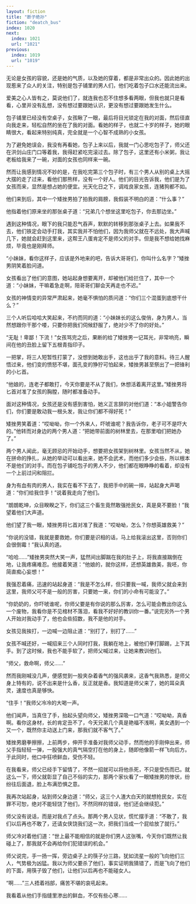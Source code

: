 ```yaml
---
layout: fiction
title: "断子绝孙"
fiction: "deatch_bus"
index: 1020
next:
  index: 1021
  url: "1021"
previous:
  index: 1019
  url: "1019"
---
```

无论是女孩的容貌，还是她的气质，以及她的穿着，都是非常出众的。因此她的出现惹来了众人的关注，特别是包子铺里的男人们，他们吃着包子口水还能流出来。

爱美之心人皆有之，莫说他们了，就连我也忍不住想多看两眼，但我也就只是看看，心里并没有乱想，没有想过要跟她认识，更没有想过要跟她发生什么。

包子铺里已经没有空桌子，女孩瞅了一眼，最后将目光锁定在我的对面，然后径直向我走来，轻松自然的坐在了我的对面。看她的样子，也就二十岁的样子，她的眼睛很大，看起来特别纯真，完全就是一个心智不成熟的小女孩。

为了避免她误会，我没有再看她，包子上来以后，我就一门心思吃包子了，师父还在洪剑山庄门口等着我，我得赶紧吃完滚过去。除了包子，这里还有小米粥，我让老板给我来了一碗，对面的女孩也同样来一碗。

然而让我感到情况不妙的是，在我吃完第三个包子时，有三个男人从别的桌上大摇大摆的走了过来，看他们那熊样，没有一个好人。他们的目光告诉我，他们是为了女孩而来，显然是想占她的便宜。光天化日之下，调戏良家女孩，连猪狗都不如。

他们来到后，其中一个矮挫男拍了拍我的肩膀，我假装不明白的道：“什么事？”

他指着他们原来坐的那张桌子道：“兄弟几个想坐这里吃包子，你去那边坐。”

遇到这种情况，眼下的我只能忍气吞声，默默的转移到那张桌子上去。如果我不去，他们铁定会动手打我，其实我并不怕他们，因为我师父就在不远处，我大声喊几下，她就会赶到这里来，这帮王八蛋肯定不是师父的对手。但是我不想给她找麻烦，毕竟也是刚拜师。

“小妹妹，看你这样子，应该是外地来的吧，告诉大哥哥们，你叫什么名字？”矮挫男阴笑着脸问道。

女孩看出了他们的意图，她站起身想要离开，却被他们给拦住了，其中一个道：“小妹妹，干嘛着急走啊，陪哥哥们聊会天再走也不迟。”

女孩的神情变的异常严肃起来，她毫不惧怕的质问道：“你们三个混蛋到底想干什么？”

三个人听后哈哈大笑起来，不约而同的道：“小妹妹长的这么俊俏，身为男人，当然想跟你干那个喽，只要你把我们伺候舒服了，绝对少不了你的好处。”

“无耻！卑鄙！下流！”女孩骂完之后，果断的给了矮挫男一记耳光，非常响亮，瞬间在他的丑脸上留下五根青指印子。

一把掌，将三人短暂性打蒙了，没想到她敢出手，这也出乎了我的意料。待三人醒悟过来，他们变的愤怒不堪，面孔变的狰狞可怕起来，矮挫男甚至祭出了一把锋利的小匕首。

“他娘的，连老子都敢打，今天你要是不从了我们，休想活着离开这里。”矮挫男将匕首对准了女孩的胸膛，随时都准备动手。

面对这种情况，女孩还是没有感到害怕，她义正言辞的对他们道：“本小姐警告你们，你们要是敢动我一根头发，我让你们都不得好死！”

矮挫男笑着道：“哎呦呦，你一个外来人，吓唬谁呢？我告诉你，老子可不是吓大的。”他转而对身边的两个男人道：“把她带前面的树林里去，在那里咱们把她办了。”

两个男人闻此，毫无顾忌的开始动手，想要把女孩架到树林里。女孩当然不从，她在拼命的挣扎，从她的举动可以看出来，她不会武术，而他们多少会些，所以根本不是他们的对手。而在包子铺吃包子的男人不少，他们都在眼睁睁的看着，却没有一个上前过问和阻拦。

身为有血有肉的男人，我实在看不下去了，我把手中的碗一摔，站起身大声喝道：“你们给我住手！”说着我走向了他们。

“朗朗乾坤，众目睽睽之下，你们这三个畜生竟然敢强抢民女，真是臭不要脸！”我望着他们大声道。

他们望了我一眼，矮挫男将匕首对准了我道：“哎呦呦，怎么？你想英雄救美？”

“你说的没错，我就是要救她，你们要是识相的话，马上给我滚出这里，否则你们会很倒霉！”我认真的道。

“哈哈……”矮挫男突然大笑一声，猛然间出脚踹在我的肚子上，将我直接踹倒在地，让我疼痛难忍。他接着笑道：“他娘的，就你这样，还想英雄救美，我呸，你简直痴心妄想！”

我强忍着痛，迅速的站起身道：“我是不怎么样，但只要我一喊，我师父就会来到这里，我师父可不是一般的厉害，只要她一来，你们的小命有可能没了。”

“你奶奶的，你吓唬谁呢，你师父要是有你说的那么厉害，怎么可能会教出你这么一个废物，我看你是不见棺材不落泪，看我不好好的教训你一番。”说完另外一个男人开始对我动手了，他也会些招数，我不是他的对手。

女孩见我挨打，一边喊一边阻止道：“别打了，别打了……”

女孩不喊还好，一喊招来三个人同时打我，我躺在地上，被他们拳打脚踢，上下其手。到了这时候，我也不能手软了，把师父喊过来，让她来教训他们。

“师父，救命啊，师父……”

然而我刚喊没几声，便感觉到一股夹杂着香气的强风袭来，这香气我熟悉，是师父身上特有的，说不出来是什么香，反正就是香。我知道是师父来了，她的耳朵真灵，速度也真是够快。

“住手！”我师父冷冷的大喝一声。

他们闻声，当真住了手，抬起头望向师父，矮挫男深吸一口气道：“哎呦呦，真香啊。看你这身材，长的肯定丑不了，今天兄弟几个真是艳福不浅啊，美女遇到一个又一个，既然你主动送上门来，那我们就不客气了。”

矮挫男磨拳擦擦，上前两步，伸开手准备对我师父动手，然而他的手刚伸出来，师父手指轻轻一弹，一股强大的真气隔空打在他的身上，随即他像箭一样飞向后方。于此同时，他口中狂喷鲜血，受伤不轻。

在我看来，师父已经手下留情了，不然一招就可以将他杀死，不只是受伤而已。就这么一下，师父就彰显了自己不俗的实力，那两个家伙看了一眼矮挫男的惨状，纷纷往后面退，脸上布满恐惧之意。

我再次站起身，站到师父身边道：“师父，这三个人渣大白天的就想抢民女，实在罪不可恕，绝对不能轻饶了他们，不然同样的错误，他们还会继续犯。”

师父没有说话，而是对我点了点头。那两个男人见状，慌忙摆手道：“不敢了，我们以后再也不敢了，还请女侠饶我们这一次，把我们当成一个屁给放了就行。”

师父冷对着他们道：“世上最不能相信的就是你们男人这张嘴，今天你们既然让我碰上了，那我就不会再给你们犯错误的机会。”

师父说完，手一扬一挥，旁边桌子上的筷子分三路，犹如流星一般的飞向他们三人，气势极为凶猛。我以为师父要杀了他们，事实证明我猜错了，而是飞向了他们的下面，用筷子毁了他们，让他们以后再也不能碰女人。

“啊……”三人捂着裆部，痛苦不堪的哀吼起来。

我看着从他们手指缝里渗出的鲜血，不仅有些心寒……